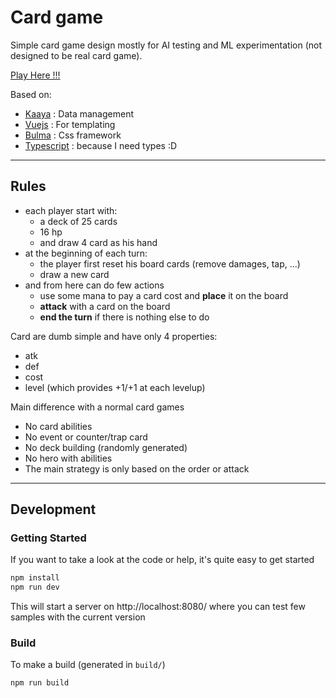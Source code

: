 # Card game

Simple card game design mostly for AI testing and ML experimentation (not designed to be real card game).

[Play Here !!!](https://kefniark.github.io/kaaya-cardgame/dist/)

Based on:

-   [Kaaya](https://github.com/kefniark/kaaya) : Data management
-   [Vuejs](https://github.com/vuejs) : For templating
-   [Bulma](https://bulma.io) : Css framework
-   [Typescript](https://www.typescriptlang.org/) : because I need types :D

---

## Rules

-   each player start with:
    -   a deck of 25 cards
    -   16 hp
    -   and draw 4 card as his hand
-   at the beginning of each turn:
    -   the player first reset his board cards (remove damages, tap, ...)
    -   draw a new card
-   and from here can do few actions
    -   use some mana to pay a card cost and **place** it on the board
    -   **attack** with a card on the board
    -   **end the turn** if there is nothing else to do

Card are dumb simple and have only 4 properties:

-   atk
-   def
-   cost
-   level (which provides +1/+1 at each levelup)

Main difference with a normal card games

-   No card abilities
-   No event or counter/trap card
-   No deck building (randomly generated)
-   No hero with abilities
-   The main strategy is only based on the order or attack

---

## Development

### Getting Started

If you want to take a look at the code or help, it's quite easy to get started

```sh
npm install
npm run dev
```

This will start a server on http://localhost:8080/ where you can test few samples with the current version

### Build

To make a build (generated in `build/`)

```sh
npm run build
```
